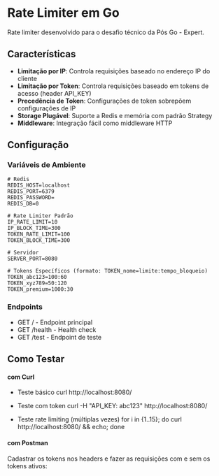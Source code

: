 # Rate Limiter em Go

Rate limiter desenvolvido para o desafio técnico da Pós Go - Expert.

## Características

- **Limitação por IP**: Controla requisições baseado no endereço IP do cliente
- **Limitação por Token**: Controla requisições baseado em tokens de acesso (header API_KEY)
- **Precedência de Token**: Configurações de token sobrepõem configurações de IP
- **Storage Plugável**: Suporte a Redis e memória com padrão Strategy
- **Middleware**: Integração fácil como middleware HTTP

## Configuração

### Variáveis de Ambiente

```env
# Redis
REDIS_HOST=localhost
REDIS_PORT=6379
REDIS_PASSWORD=
REDIS_DB=0

# Rate Limiter Padrão
IP_RATE_LIMIT=10
IP_BLOCK_TIME=300
TOKEN_RATE_LIMIT=100
TOKEN_BLOCK_TIME=300

# Servidor
SERVER_PORT=8080

# Tokens Específicos (formato: TOKEN_nome=limite:tempo_bloqueio)
TOKEN_abc123=100:60
TOKEN_xyz789=50:120
TOKEN_premium=1000:30
```

### Endpoints

- GET / - Endpoint principal
- GET /health - Health check
- GET /test - Endpoint de teste


## Como Testar

#### com Curl

- Teste básico
curl http://localhost:8080/

- Teste com token
curl -H "API_KEY: abc123" http://localhost:8080/

- Teste rate limiting (múltiplas vezes)
for i in {1..15}; do curl http://localhost:8080/ && echo; done

#### com Postman

Cadastrar os tokens nos headers e fazer as requisições com e sem os tokens ativos:
